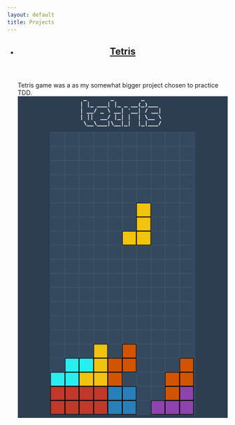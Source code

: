 ```yaml
---
layout: default
title: Projects
---
```

<ul class="list">
  <li class="list-item">
    <header class="list-item-header">
      <h2 class="list-item-title"><a href="/projects/tetris">Tetris</a></h2>
    </header>
    <div class="list-item-content">
      <p>Tetris game was a as my somewhat bigger project chosen to practice TDD. <img alt="Tetris GUI first version" src="/assets/images/new-tetris.png"></p>
    </div>
  </li>
</ul>
